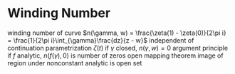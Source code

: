 # Winding Number
winding number of curve $n(\gamma, w) = \frac{\zeta(1) - \zeta(0)}{2\pi i} = \frac{1}{2\pi i}\int_{\gamma}\frac{dz}{z - w}$ independent of continuation
	parametrization $\zeta(t)$
	if $\gamma$ closed, $n(\gamma, w) = 0$
argument principle
	if $f$ analytic, $n(f(\gamma), 0)$ is number of zeros
open mapping theorem
	image of region under nonconstant analytic is open set